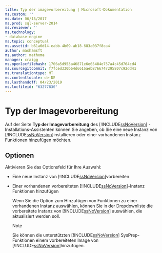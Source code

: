 ```yaml
---
title: Typ der imagevorbereitung | Microsoft-Dokumentation
ms.custom: ''
ms.date: 06/13/2017
ms.prod: sql-server-2014
ms.reviewer: ''
ms.technology:
- database-engine
ms.topic: conceptual
ms.assetid: b61a6d14-eabb-4b09-ab18-683a037f8ca4
author: mashamsft
ms.author: mathoma
manager: craigg
ms.openlocfilehash: 1706a5d953a46871e6e65484e757a4c45d764cd4
ms.sourcegitcommit: f7fced330b64d6616aeb8766747295807c92dd41
ms.translationtype: MT
ms.contentlocale: de-DE
ms.lasthandoff: 04/23/2019
ms.locfileid: "63277830"
---
```

# <a name="prepare-image-type"></a>Typ der Imagevorbereitung
  Auf der Seite **Typ der Imagevorbereitung** des [!INCLUDE[ssNoVersion](../../includes/ssnoversion-md.md)] -Installations-Assistenten können Sie angeben, ob Sie eine neue Instanz von [!INCLUDE[ssNoVersion](../../includes/ssnoversion-md.md)]installieren oder einer vorhandenen Instanz Funktionen hinzufügen möchten.  
  
## <a name="options"></a>Optionen  
 Aktivieren Sie das Optionsfeld für Ihre Auswahl:  
  
-   Eine neue Instanz von [!INCLUDE[ssNoVersion](../../includes/ssnoversion-md.md)]vorbereiten  
  
-   Einer vorhandenen vorbereiteten [!INCLUDE[ssNoVersion](../../includes/ssnoversion-md.md)]-Instanz Funktionen hinzufügen  
  
     Wenn Sie die Option zum Hinzufügen von Funktionen zu einer vorhandenen Instanz auswählen, können Sie in der Dropdownliste die vorbereitete Instanz von [!INCLUDE[ssNoVersion](../../includes/ssnoversion-md.md)] auswählen, die aktualisiert werden soll.  
  
    > [!NOTE]  
    >  Sie können die unterstützten [!INCLUDE[ssNoVersion](../../includes/ssnoversion-md.md)] SysPrep-Funktionen einem vorbereiteten Image von [!INCLUDE[ssNoVersion](../../includes/ssnoversion-md.md)]hinzufügen.  
  
  
